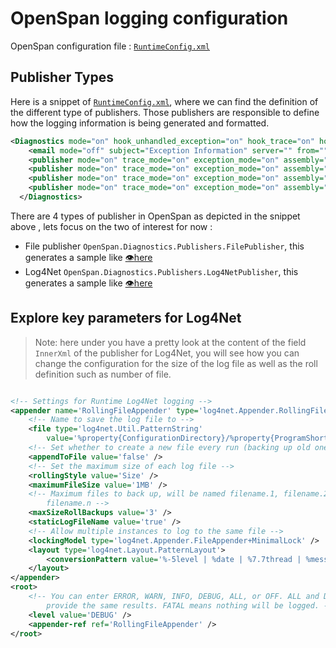 # OpenSpan logging configuration

OpenSpan configuration file : [`RuntimeConfig.xml`](./conf/RuntimeConfig.xml)

## Publisher Types

Here is a snippet of [`RuntimeConfig.xml`](./conf/RuntimeConfig.xml), where we can find the definition of the different type of publishers. Those publishers are responsible to define how the logging information is being generated and formatted.

```xml
<Diagnostics mode="on" hook_unhandled_exception="on" hook_trace="on" hook_debug="on" trace_level="4">
    <email mode="off" subject="Exception Information" server="" from="" to="" />
    <publisher mode="on" trace_mode="on" exception_mode="on" assembly="OpenSpan" type="OpenSpan.Diagnostics.Publishers.FilePublisher" fileName="RuntimeLog.txt" filesToKeep="1" initMode="ClearLog" InnerXml="," />
    <publisher mode="on" trace_mode="on" exception_mode="on" assembly="OpenSpan" type="OpenSpan.Diagnostics.Publishers.TracePublisher" fileName="STDiagnosticLog.txt" txtOutput="off" xmlOutput="on" deleteLogs="on" logProcessorProgress="on" logProcessor="on" InnerXml="," />
    <publisher mode="on" trace_mode="on" exception_mode="on" assembly="OpenSpan" type="OpenSpan.Diagnostics.Publishers.OutputWindowPublisher" InnerXml="," />
    <publisher mode="on" trace_mode="on" exception_mode="on" assembly="OpenSpan" type="OpenSpan.Diagnostics.Publishers.Log4NetPublisher" InnerXml="&lt;!-- Settings for Runtime Log4Net logging --&gt;&#xD;&#xA;&lt;appender name=&quot;RollingFileAppender&quot; type=&quot;log4net.Appender.RollingFileAppender, log4net&quot;&gt;&#xD;&#xA;  &lt;!-- Name to save the log file to --&gt;&#xD;&#xA;  &lt;file type=&quot;log4net.Util.PatternString&quot; value=&quot;%property{ConfigurationDirectory}/%property{ProgramShortName}_Log4Net.txt&quot; /&gt;&#xD;&#xA;  &lt;!-- Set whether to create a new file every run (backing up old ones) --&gt;&#xD;&#xA;  &lt;appendToFile value=&quot;false&quot; /&gt;&#xD;&#xA;  &lt;!-- Set the maximum size of each log file --&gt;&#xD;&#xA;  &lt;rollingStyle value=&quot;Size&quot; /&gt;&#xD;&#xA;  &lt;maximumFileSize value=&quot;1MB&quot; /&gt;&#xD;&#xA;  &lt;!-- Maximum files to back up, will be named filename.1, filename.2, ..., filename.n --&gt;&#xD;&#xA;  &lt;maxSizeRollBackups value=&quot;3&quot; /&gt;&#xD;&#xA;  &lt;staticLogFileName value=&quot;true&quot; /&gt;&#xD;&#xA;  &lt;!-- Allow multiple instances to log to the same file --&gt;&#xD;&#xA;  &lt;lockingModel type=&quot;log4net.Appender.FileAppender+MinimalLock&quot; /&gt;&#xD;&#xA;  &lt;layout type=&quot;log4net.Layout.PatternLayout&quot;&gt;&#xD;&#xA;    &lt;conversionPattern value=&quot;%-5level | %date | %7.7thread | %message%newline&quot; /&gt;&#xD;&#xA;  &lt;/layout&gt;&#xD;&#xA;&lt;/appender&gt;&#xD;&#xA;&lt;root&gt;&#xD;&#xA;  &lt;!-- You can enter ERROR, WARN, INFO, DEBUG, ALL, or OFF.  ALL and DEBUG provide the same results.  FATAL means nothing will be logged. --&gt;&#xD;&#xA;  &lt;level value=&quot;DEBUG&quot; /&gt;&#xD;&#xA;  &lt;appender-ref ref=&quot;RollingFileAppender&quot; /&gt;&#xD;&#xA;&lt;/root&gt;," />
  </Diagnostics>
```

There are 4 types of publisher in OpenSpan as depicted in the snippet above , lets focus on the two of interest for now :

- File publisher `OpenSpan.Diagnostics.Publishers.FilePublisher`, this generates a sample like [:eye:here](./logs/RuntimeLog.txt)
- Log4Net `OpenSpan.Diagnostics.Publishers.Log4NetPublisher`, this generates a sample like [:eye:here](./logs/Runtime_Log4Net.txt)

## Explore key parameters for Log4Net

> Note: here under you have a pretty look at the content of the field `InnerXml` of the publisher for Log4Net, you will see how you can change the configuration for the size of the log file as well as the roll definition such as number of file.

```xml

<!-- Settings for Runtime Log4Net logging -->
<appender name='RollingFileAppender' type='log4net.Appender.RollingFileAppender, log4net'>
	<!-- Name to save the log file to -->
	<file type='log4net.Util.PatternString'
		value='%property{ConfigurationDirectory}/%property{ProgramShortName}_Log4Net.txt' />
	<!-- Set whether to create a new file every run (backing up old ones) -->
	<appendToFile value='false' />
	<!-- Set the maximum size of each log file -->
	<rollingStyle value='Size' />
	<maximumFileSize value='1MB' />
	<!-- Maximum files to back up, will be named filename.1, filename.2, ..., 
		filename.n -->
	<maxSizeRollBackups value='3' />
	<staticLogFileName value='true' />
	<!-- Allow multiple instances to log to the same file -->
	<lockingModel type='log4net.Appender.FileAppender+MinimalLock' />
	<layout type='log4net.Layout.PatternLayout'>
		<conversionPattern value='%-5level | %date | %7.7thread | %message%newline' />
	</layout>
</appender>
<root>
	<!-- You can enter ERROR, WARN, INFO, DEBUG, ALL, or OFF. ALL and DEBUG 
		provide the same results. FATAL means nothing will be logged. -->
	<level value='DEBUG' />
	<appender-ref ref='RollingFileAppender' />
</root>
```
